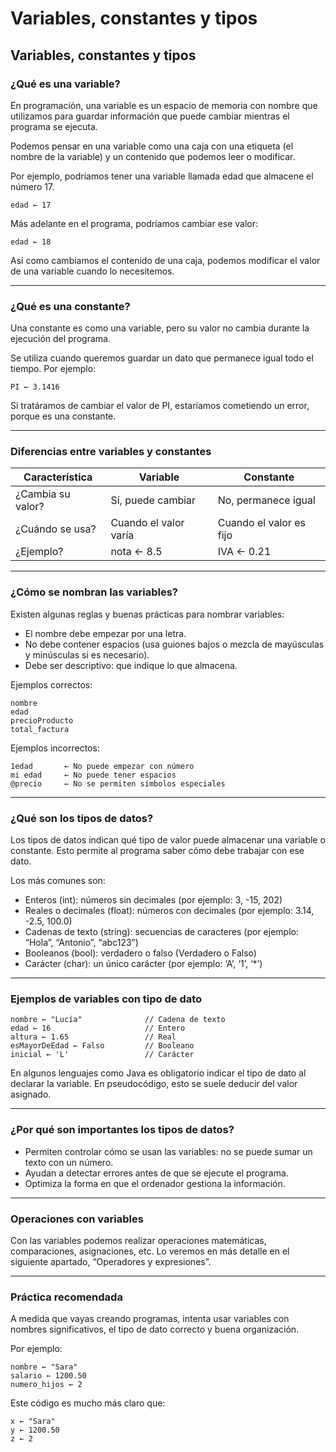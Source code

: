 # Variables, constantes y tipos

## Variables, constantes y tipos

### ¿Qué es una variable?

En programación, una variable es un espacio de memoria con nombre que utilizamos para guardar información que puede cambiar mientras el programa se ejecuta.

Podemos pensar en una variable como una caja con una etiqueta (el nombre de la variable) y un contenido que podemos leer o modificar.

Por ejemplo, podríamos tener una variable llamada edad que almacene el número 17.

```
edad ← 17
```

Más adelante en el programa, podríamos cambiar ese valor:

```
edad ← 18
```

Así como cambiamos el contenido de una caja, podemos modificar el valor de una variable cuando lo necesitemos.

***

### ¿Qué es una constante?

Una constante es como una variable, pero su valor no cambia durante la ejecución del programa.

Se utiliza cuando queremos guardar un dato que permanece igual todo el tiempo. Por ejemplo:

```
PI ← 3.1416
```

Si tratáramos de cambiar el valor de PI, estaríamos cometiendo un error, porque es una constante.

***

### Diferencias entre variables y constantes

| Característica    | Variable              | Constante               |
| ----------------- | --------------------- | ----------------------- |
| ¿Cambia su valor? | Sí, puede cambiar     | No, permanece igual     |
| ¿Cuándo se usa?   | Cuando el valor varía | Cuando el valor es fijo |
| ¿Ejemplo?         | nota ← 8.5            | IVA ← 0.21              |

***

### ¿Cómo se nombran las variables?

Existen algunas reglas y buenas prácticas para nombrar variables:

* El nombre debe empezar por una letra.
* No debe contener espacios (usa guiones bajos o mezcla de mayúsculas y minúsculas si es necesario).
* Debe ser descriptivo: que indique lo que almacena.

Ejemplos correctos:

```
nombre
edad
precioProducto
total_factura
```

Ejemplos incorrectos:

```
1edad       ← No puede empezar con número
mi edad     ← No puede tener espacios
@precio     ← No se permiten símbolos especiales
```

***

### ¿Qué son los tipos de datos?

Los tipos de datos indican qué tipo de valor puede almacenar una variable o constante. Esto permite al programa saber cómo debe trabajar con ese dato.

Los más comunes son:

* Enteros (int): números sin decimales (por ejemplo: 3, -15, 202)
* Reales o decimales (float): números con decimales (por ejemplo: 3.14, -2.5, 100.0)
* Cadenas de texto (string): secuencias de caracteres (por ejemplo: “Hola”, “Antonio”, “abc123”)
* Booleanos (bool): verdadero o falso (Verdadero o Falso)
* Carácter (char): un único carácter (por ejemplo: ‘A’, ‘1’, ‘\*’)

***

### Ejemplos de variables con tipo de dato

```
nombre ← "Lucía"              // Cadena de texto
edad ← 16                     // Entero
altura ← 1.65                 // Real
esMayorDeEdad ← Falso         // Booleano
inicial ← 'L'                 // Carácter
```

En algunos lenguajes como Java es obligatorio indicar el tipo de dato al declarar la variable. En pseudocódigo, esto se suele deducir del valor asignado.

***

### ¿Por qué son importantes los tipos de datos?

* Permiten controlar cómo se usan las variables: no se puede sumar un texto con un número.
* Ayudan a detectar errores antes de que se ejecute el programa.
* Optimiza la forma en que el ordenador gestiona la información.

***

### Operaciones con variables

Con las variables podemos realizar operaciones matemáticas, comparaciones, asignaciones, etc. Lo veremos en más detalle en el siguiente apartado, “Operadores y expresiones”.

***

### Práctica recomendada

A medida que vayas creando programas, intenta usar variables con nombres significativos, el tipo de dato correcto y buena organización.

Por ejemplo:

```
nombre ← "Sara"
salario ← 1200.50
numero_hijos ← 2
```

Este código es mucho más claro que:

```
x ← "Sara"
y ← 1200.50
z ← 2
```

